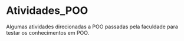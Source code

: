 # Atividades_POO
Algumas atividades direcionadas a POO passadas pela faculdade para testar os conhecimentos em POO.

